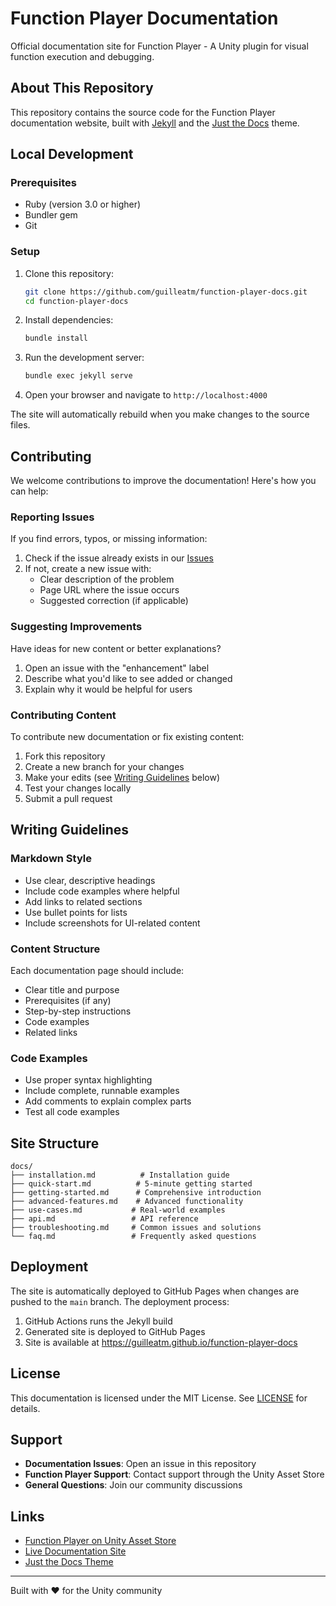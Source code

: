 # Function Player Documentation

Official documentation site for Function Player - A Unity plugin for visual function execution and debugging.

## About This Repository

This repository contains the source code for the Function Player documentation website, built with [Jekyll](https://jekyllrb.com/) and the [Just the Docs](https://just-the-docs.github.io/just-the-docs/) theme.

## Local Development

### Prerequisites

- Ruby (version 3.0 or higher)
- Bundler gem
- Git

### Setup

1. Clone this repository:
   ```bash
   git clone https://github.com/guilleatm/function-player-docs.git
   cd function-player-docs
   ```

2. Install dependencies:
   ```bash
   bundle install
   ```

3. Run the development server:
   ```bash
   bundle exec jekyll serve
   ```

4. Open your browser and navigate to `http://localhost:4000`

The site will automatically rebuild when you make changes to the source files.

## Contributing

We welcome contributions to improve the documentation! Here's how you can help:

### Reporting Issues

If you find errors, typos, or missing information:

1. Check if the issue already exists in our [Issues](https://github.com/guilleatm/function-player-docs/issues)
2. If not, create a new issue with:
   - Clear description of the problem
   - Page URL where the issue occurs
   - Suggested correction (if applicable)

### Suggesting Improvements

Have ideas for new content or better explanations?

1. Open an issue with the "enhancement" label
2. Describe what you'd like to see added or changed
3. Explain why it would be helpful for users

### Contributing Content

To contribute new documentation or fix existing content:

1. Fork this repository
2. Create a new branch for your changes
3. Make your edits (see [Writing Guidelines](#writing-guidelines) below)
4. Test your changes locally
5. Submit a pull request

## Writing Guidelines

### Markdown Style

- Use clear, descriptive headings
- Include code examples where helpful
- Add links to related sections
- Use bullet points for lists
- Include screenshots for UI-related content

### Content Structure

Each documentation page should include:

- Clear title and purpose
- Prerequisites (if any)
- Step-by-step instructions
- Code examples
- Related links

### Code Examples

- Use proper syntax highlighting
- Include complete, runnable examples
- Add comments to explain complex parts
- Test all code examples

## Site Structure

```
docs/
├── installation.md          # Installation guide
├── quick-start.md          # 5-minute getting started
├── getting-started.md      # Comprehensive introduction
├── advanced-features.md    # Advanced functionality
├── use-cases.md           # Real-world examples
├── api.md                 # API reference
├── troubleshooting.md     # Common issues and solutions
└── faq.md                 # Frequently asked questions
```

## Deployment

The site is automatically deployed to GitHub Pages when changes are pushed to the `main` branch. The deployment process:

1. GitHub Actions runs the Jekyll build
2. Generated site is deployed to GitHub Pages
3. Site is available at https://guilleatm.github.io/function-player-docs

## License

This documentation is licensed under the MIT License. See [LICENSE](LICENSE) for details.

## Support

- **Documentation Issues**: Open an issue in this repository
- **Function Player Support**: Contact support through the Unity Asset Store
- **General Questions**: Join our community discussions

## Links

- [Function Player on Unity Asset Store](https://assetstore.unity.com/packages/tools/utilities/function-player-329120)
- [Live Documentation Site](https://guilleatm.github.io/function-player-docs)
- [Just the Docs Theme](https://just-the-docs.github.io/just-the-docs/)

---

Built with ❤️ for the Unity community
